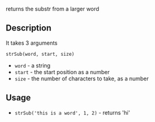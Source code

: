 returns the substr from a larger word


## Description

It takes 3 arguments

`strSub(word, start, size)`

- `word` - a string
- `start` - the start position as a number
- `size` - the number of characters to take, as a number

## Usage

- `strSub('this is a word', 1, 2)` - returns 'hi'

